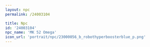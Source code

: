 ```yaml
---
layout: npc
permalink: /24003104

title: Npc
id: '24003104'
npc_name: 'MK 52 Omega'
icon_url: 'portrait/npc/23000056_b_robothyperboosterblue_p.png'
---
```

